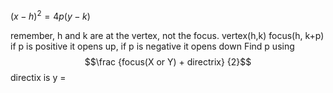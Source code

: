 $(x-h) ^ 2 = 4p(y-k)$ 

remember, h and k are at the vertex, not the focus.
vertex(h,k)
focus(h, k+p)
if p is positive it opens up, if p is negative it opens down
 Find p using $$\frac {focus(X or Y) + directrix} {2}$$
directix is y =